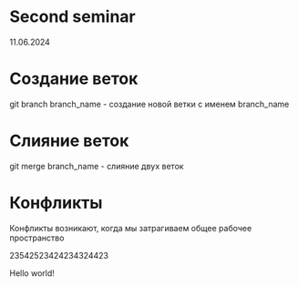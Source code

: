 # Second seminar
11.06.2024
# Создание веток
git branch branch_name - создание новой ветки с именем branch_name

# Слияние веток
git merge branch_name - слияние двух веток

# Конфликты
Конфликты возникают, когда мы затрагиваем общее рабочее пространство 






23542523424234324423

Hello world!